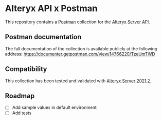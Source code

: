 # Alteryx API x Postman

This repository contains a [Postman](https://www.postman.com) collection for the [Alteryx Server API](https://help.alteryx.com/current/developer-help/gallery-api-overview).

## Postman documentation

The full documentation of the collection is available publicly at the following address: https://documenter.getpostman.com/view/14766220/TzeUmTWD

## Compatibility

This collection has been tested and validated with [Alteryx Server 2021.2](https://help.alteryx.com/release-notes/server/server-20212-release-notes).

## Roadmap

- [ ] Add sample values in default environment
- [ ] Add tests